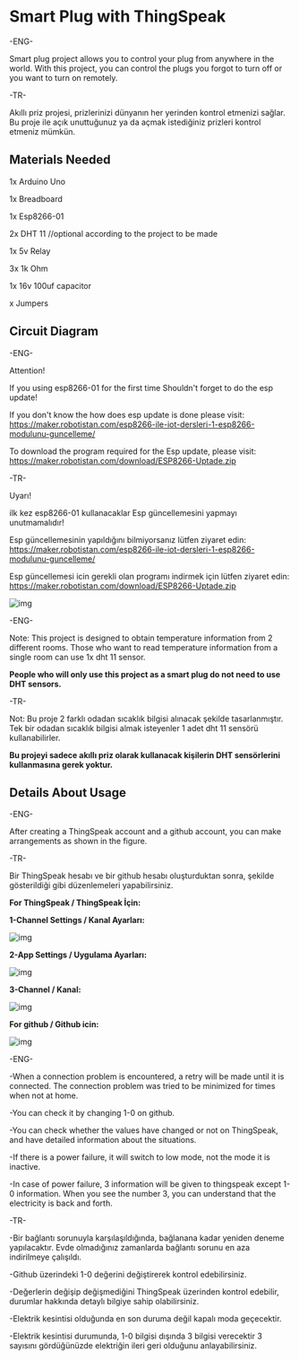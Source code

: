 # Smart Plug with ThingSpeak

-ENG- 

Smart plug project allows you to control your plug from anywhere in the world. With this project, you can control the plugs you forgot to turn off or you want to turn on remotely.

-TR-
 
Akıllı priz projesi, prizlerinizi dünyanın her yerinden kontrol etmenizi sağlar. Bu proje ile açık unuttuğunuz ya da açmak istediğiniz prizleri kontrol etmeniz mümkün.

## Materials Needed
1x Arduino Uno

1x Breadboard

1x Esp8266-01

2x DHT 11     //optional according to the project to be made 

1x 5v Relay

3x 1k Ohm

1x 16v 100uf capacitor

x Jumpers


## Circuit Diagram

-ENG-

Attention! 

If you using esp8266-01 for the first time Shouldn't forget to do the esp update!

If you don't know the how does esp update is done please visit: https://maker.robotistan.com/esp8266-ile-iot-dersleri-1-esp8266-modulunu-guncelleme/

To download the program required for the Esp update, please visit: https://maker.robotistan.com/download/ESP8266-Uptade.zip

-TR-

Uyarı!

ilk kez esp8266-01 kullanacaklar Esp güncellemesini yapmayı unutmamalıdır!

Esp güncellemesinin yapıldığını bilmiyorsanız lütfen ziyaret edin: https://maker.robotistan.com/esp8266-ile-iot-dersleri-1-esp8266-modulunu-guncelleme/

Esp güncellemesi icin gerekli olan programı indirmek için lütfen ziyaret edin: https://maker.robotistan.com/download/ESP8266-Uptade.zip



![img](images/circuitdiagram.png)



-ENG- 

Note: This project is designed to obtain temperature information from 2 different rooms. Those who want to read temperature information from a single room can use 1x dht 11 sensor.

**People who will only use this project as a smart plug do not need to use DHT sensors.**

-TR- 

Not: Bu proje 2 farklı odadan sıcaklık bilgisi alınacak şekilde tasarlanmıştır. Tek bir odadan sıcaklık bilgisi almak isteyenler 1 adet dht 11 sensörü kullanabilirler.

**Bu projeyi sadece akıllı priz olarak kullanacak kişilerin DHT sensörlerini kullanmasına gerek yoktur.**



## Details About Usage

-ENG- 

After creating a ThingSpeak account and a github account, you can make arrangements as shown in the figure.

-TR-

Bir ThingSpeak hesabı ve bir github hesabı oluşturduktan sonra, şekilde gösterildiği gibi düzenlemeleri yapabilirsiniz.

**For ThingSpeak / ThingSpeak İçin:**

**1-Channel Settings / Kanal Ayarları:**

![img](images/2.jpg)

**2-App Settings / Uygulama Ayarları:**

![img](images/3.jpg)

**3-Channel / Kanal:**

![img](images/1.png)


**For github / Github icin:**

![img](images/4.png)


-ENG-


-When a connection problem is encountered, a retry will be made until it is connected. The connection problem was tried to be minimized for times when not at home.

-You can check it by changing 1-0 on github.

-You can check whether the values have changed or not on ThingSpeak, and have detailed information about the situations.

-If there is a power failure, it will switch to low mode, not the mode it is inactive.

-In case of power failure, 3 information will be given to thingspeak except 1-0 information. When you see the number 3, you can understand that the electricity is back and forth.


-TR- 


-Bir bağlantı sorunuyla karşılaşıldığında, bağlanana kadar yeniden deneme yapılacaktır. Evde olmadığınız zamanlarda bağlantı sorunu en aza indirilmeye çalışıldı.

-Github üzerindeki 1-0 değerini değiştirerek kontrol edebilirsiniz.

-Değerlerin değişip değişmediğini ThingSpeak üzerinden kontrol edebilir, durumlar hakkında detaylı bilgiye sahip olabilirsiniz.

-Elektrik kesintisi olduğunda en son duruma değil kapalı moda geçecektir.

-Elektrik kesintisi durumunda, 1-0 bilgisi dışında 3 bilgisi verecektir 3 sayısını gördüğünüzde elektriğin ileri geri olduğunu anlayabilirsiniz.
